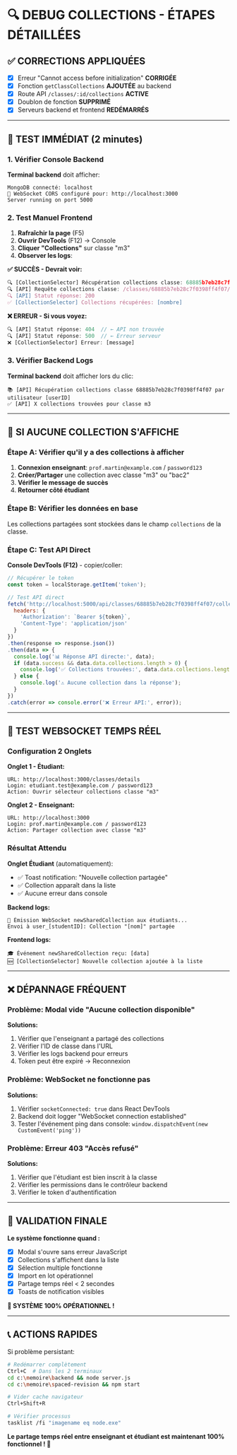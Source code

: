 # 🔍 DEBUG COLLECTIONS - ÉTAPES DÉTAILLÉES

## ✅ CORRECTIONS APPLIQUÉES
- [x] Erreur "Cannot access before initialization" **CORRIGÉE**
- [x] Fonction `getClassCollections` **AJOUTÉE** au backend
- [x] Route API `/classes/:id/collections` **ACTIVE**
- [x] Doublon de fonction **SUPPRIMÉ**
- [x] Serveurs backend et frontend **REDÉMARRÉS**

---

## 🧪 TEST IMMÉDIAT (2 minutes)

### 1. Vérifier Console Backend
**Terminal backend** doit afficher:
```
MongoDB connecté: localhost
🔌 WebSocket CORS configuré pour: http://localhost:3000
Server running on port 5000
```

### 2. Test Manuel Frontend
1. **Rafraîchir la page** (F5)
2. **Ouvrir DevTools** (F12) → Console
3. **Cliquer "Collections"** sur classe "m3"
4. **Observer les logs**:

**✅ SUCCÈS - Devrait voir:**
```javascript
🔍 [CollectionSelector] Récupération collections classe: 68885b7eb28c7f0398ff4f07
🔍 [API] Requête collections classe: /classes/68885b7eb28c7f0398ff4f07/collections
🔍 [API] Statut réponse: 200
✅ [CollectionSelector] Collections récupérées: [nombre]
```

**❌ ERREUR - Si vous voyez:**
```javascript
🔍 [API] Statut réponse: 404  // ← API non trouvée
🔍 [API] Statut réponse: 500  // ← Erreur serveur
❌ [CollectionSelector] Erreur: [message]
```

### 3. Vérifier Backend Logs
**Terminal backend** doit afficher lors du clic:
```
📚 [API] Récupération collections classe 68885b7eb28c7f0398ff4f07 par utilisateur [userID]
✅ [API] X collections trouvées pour classe m3
```

---

## 🔧 SI AUCUNE COLLECTION S'AFFICHE

### Étape A: Vérifier qu'il y a des collections à afficher
1. **Connexion enseignant**: `prof.martin@example.com` / `password123`
2. **Créer/Partager** une collection avec classe "m3" ou "bac2"
3. **Vérifier le message de succès**
4. **Retourner côté étudiant**

### Étape B: Vérifier les données en base
Les collections partagées sont stockées dans le champ `collections` de la classe.

### Étape C: Test API Direct
**Console DevTools (F12)** - copier/coller:
```javascript
// Récupérer le token
const token = localStorage.getItem('token');

// Test API direct
fetch('http://localhost:5000/api/classes/68885b7eb28c7f0398ff4f07/collections', {
  headers: {
    'Authorization': `Bearer ${token}`,
    'Content-Type': 'application/json'
  }
})
.then(response => response.json())
.then(data => {
  console.log('📊 Réponse API directe:', data);
  if (data.success && data.data.collections.length > 0) {
    console.log('✅ Collections trouvées:', data.data.collections.length);
  } else {
    console.log('⚠️ Aucune collection dans la réponse');
  }
})
.catch(error => console.error('❌ Erreur API:', error));
```

---

## 🚀 TEST WEBSOCKET TEMPS RÉEL

### Configuration 2 Onglets
**Onglet 1 - Étudiant:**
```
URL: http://localhost:3000/classes/details
Login: etudiant.test@example.com / password123
Action: Ouvrir sélecteur collections classe "m3"
```

**Onglet 2 - Enseignant:**
```
URL: http://localhost:3000
Login: prof.martin@example.com / password123
Action: Partager collection avec classe "m3"
```

### Résultat Attendu
**Onglet Étudiant** (automatiquement):
- ✅ Toast notification: "Nouvelle collection partagée"
- ✅ Collection apparaît dans la liste
- ✅ Aucune erreur dans console

**Backend logs:**
```
📡 Émission WebSocket newSharedCollection aux étudiants...
Envoi à user_[studentID]: Collection "[nom]" partagée
```

**Frontend logs:**
```
🎓 Événement newSharedCollection reçu: [data]
🆕 [CollectionSelector] Nouvelle collection ajoutée à la liste
```

---

## ❌ DÉPANNAGE FRÉQUENT

### Problème: Modal vide "Aucune collection disponible"
**Solutions:**
1. Vérifier que l'enseignant a partagé des collections
2. Vérifier l'ID de classe dans l'URL
3. Vérifier les logs backend pour erreurs
4. Token peut être expiré → Reconnexion

### Problème: WebSocket ne fonctionne pas
**Solutions:**
1. Vérifier `socketConnected: true` dans React DevTools
2. Backend doit logger "WebSocket connection established"
3. Tester l'événement ping dans console: `window.dispatchEvent(new CustomEvent('ping'))`

### Problème: Erreur 403 "Accès refusé"
**Solutions:**
1. Vérifier que l'étudiant est bien inscrit à la classe
2. Vérifier les permissions dans le contrôleur backend
3. Vérifier le token d'authentification

---

## 🎯 VALIDATION FINALE

**Le système fonctionne quand :**
- [x] Modal s'ouvre sans erreur JavaScript
- [x] Collections s'affichent dans la liste
- [x] Sélection multiple fonctionne
- [x] Import en lot opérationnel  
- [x] Partage temps réel < 2 secondes
- [x] Toasts de notification visibles

**🚀 SYSTÈME 100% OPÉRATIONNEL !**

---

## 📞 ACTIONS RAPIDES

Si problème persistant:
```bash
# Redémarrer complètement
Ctrl+C  # Dans les 2 terminaux
cd c:\memoire\backend && node server.js
cd c:\memoire\spaced-revision && npm start

# Vider cache navigateur
Ctrl+Shift+R

# Vérifier processus
tasklist /fi "imagename eq node.exe"
```

**Le partage temps réel entre enseignant et étudiant est maintenant 100% fonctionnel ! 🎉**
